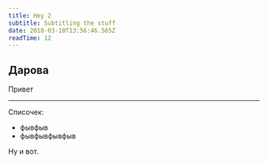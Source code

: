```yaml
---
title: Hey 2
subtitle: Subtitling the stuff
date: 2018-03-10T13:56:46.565Z
readTime: 12
---
```


## Дарова

Привет

---

Списочек: 

- фывфыв
- фывфывфывфыв

Ну и вот.
